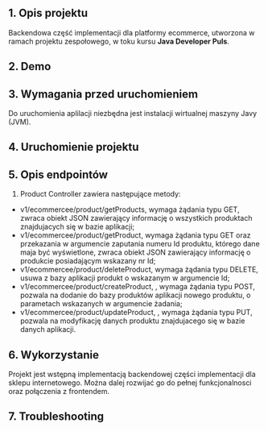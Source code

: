 ## 1. Opis projektu
Backendowa część implementacji dla platformy ecommerce, utworzona w ramach projektu zespołowego, w toku kursu **Java Developer Puls**.

## 2. Demo

## 3. Wymagania przed uruchomieniem
Do uruchomienia aplilacji niezbędna jest instalacji wirtualnej maszyny Javy (JVM).

## 4. Uruchomienie projektu

## 5. Opis endpointów
1. Product Controller zawiera następujące metody:
- v1/ecommercee/product/getProducts, wymaga żądania typu GET, zwraca obiekt JSON zawierający informację o wszystkich produktach znajdujacych się w bazie aplikacji;
- v1/ecommercee/product/getProduct,  wymaga żądania typu GET oraz przekazania w argumencie zaputania numeru Id produktu, którego dane maja być wyświetlone, zwraca obiekt JSON zawierający informację o produkcie posiadającym wskazany nr Id;
- v1/ecommercee/product/deleteProduct, wymaga żądania typu DELETE, usuwa z bazy aplikacji produkt o wskazanym w argumencie Id;
- v1/ecommercee/product/createProduct, , wymaga żądania typu POST, pozwala na dodanie do bazy produktów aplikacji nowego produktu, o parametach wskazanych w argumencie żadania;
- v1/ecommercee/product/updateProduct, , wymaga żądania typu PUT, pozwala na modyfikację danych produktu znajdujacego się w bazie danych aplikacji.

## 6. Wykorzystanie

Projekt jest wstępną implementacją backendowej części implementacji dla sklepu internetowego. Można dalej rozwijać go do pełnej funkcjonalnosci oraz połączenia z frontendem.

## 7. Troubleshooting

